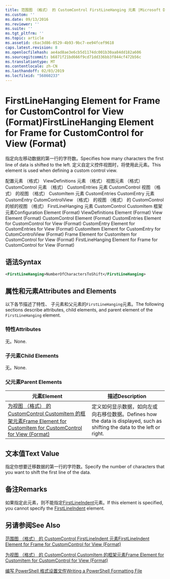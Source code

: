 ```yaml
---
title: 范围图 （格式） 的 CustomControl FirstLineHanging 元素 |Microsoft Docs
ms.custom: ''
ms.date: 09/13/2016
ms.reviewer: ''
ms.suite: ''
ms.tgt_pltfrm: ''
ms.topic: article
ms.assetid: c6ac3d86-0529-4b93-9bc7-ee94fcef9618
caps.latest.revision: 8
ms.openlocfilehash: ae4ad8ae3e6cb5d1174dc001b30aa84dd182a606
ms.sourcegitcommit: b6871f21bd666f9cd71dd336bb3f844cf472b56c
ms.translationtype: MT
ms.contentlocale: zh-CN
ms.lasthandoff: 02/03/2019
ms.locfileid: "56860233"
---
```

# <a name="firstlinehanging-element-for-frame-for-customcontrol-for-view-format"></a><span data-ttu-id="b5976-102">FirstLineHanging Element for Frame for CustomControl for View (Format)</span><span class="sxs-lookup"><span data-stu-id="b5976-102">FirstLineHanging Element for Frame for CustomControl for View (Format)</span></span>

<span data-ttu-id="b5976-103">指定向左移动数据的第一行的字符数。</span><span class="sxs-lookup"><span data-stu-id="b5976-103">Specifies how many characters the first line of data is shifted to the left.</span></span> <span data-ttu-id="b5976-104">定义自定义控件视图时，将使用此元素。</span><span class="sxs-lookup"><span data-stu-id="b5976-104">This element is used when defining a custom control view.</span></span>

<span data-ttu-id="b5976-105">配置元素 （格式） ViewDefinitions 元素 （格式） 视图元素 （格式） CustomControl 元素 （格式） CustomEntries 元素 CustomControl 视图 （格式） 的视图 （格式） CustomItem 元素 CustomEntries CustomEntry 元素CustomEntry CutomControlView （格式） 的视图 （格式） 的 CustomControl 的帧的视图 （格式） FirstLineHanging 元素 CustomControl CustomItem 框架元素</span><span class="sxs-lookup"><span data-stu-id="b5976-105">Configuration Element (Format) ViewDefinitions Element (Format) View Element (Format) CustomControl Element (Format) CustomEntries Element for CustomControl for View (Format) CustomEntry Element for CustomEntries for View (Format) CustomItem Element for CustomEntry for CutomControlView (Format) Frame Element for CustomItem for CustomControl for View (Format) FirstLineHanging Element for Frame for CustomControl for View (Format)</span></span>

## <a name="syntax"></a><span data-ttu-id="b5976-106">语法</span><span class="sxs-lookup"><span data-stu-id="b5976-106">Syntax</span></span>

```xml
<FirstLineHanging>NumberOfCharactersToShift</FirstLineHanging>
```

## <a name="attributes-and-elements"></a><span data-ttu-id="b5976-107">属性和元素</span><span class="sxs-lookup"><span data-stu-id="b5976-107">Attributes and Elements</span></span>

<span data-ttu-id="b5976-108">以下各节描述了特性、 子元素和父元素的`FirstLineHanging`元素。</span><span class="sxs-lookup"><span data-stu-id="b5976-108">The following sections describe attributes, child elements, and parent element of the `FirstLineHanging` element.</span></span>

### <a name="attributes"></a><span data-ttu-id="b5976-109">特性</span><span class="sxs-lookup"><span data-stu-id="b5976-109">Attributes</span></span>

<span data-ttu-id="b5976-110">无。</span><span class="sxs-lookup"><span data-stu-id="b5976-110">None.</span></span>

### <a name="child-elements"></a><span data-ttu-id="b5976-111">子元素</span><span class="sxs-lookup"><span data-stu-id="b5976-111">Child Elements</span></span>

<span data-ttu-id="b5976-112">无。</span><span class="sxs-lookup"><span data-stu-id="b5976-112">None.</span></span>

### <a name="parent-elements"></a><span data-ttu-id="b5976-113">父元素</span><span class="sxs-lookup"><span data-stu-id="b5976-113">Parent Elements</span></span>

|<span data-ttu-id="b5976-114">元素</span><span class="sxs-lookup"><span data-stu-id="b5976-114">Element</span></span>|<span data-ttu-id="b5976-115">描述</span><span class="sxs-lookup"><span data-stu-id="b5976-115">Description</span></span>|
|-------------|-----------------|
|[<span data-ttu-id="b5976-116">为视图 （格式） 的 CustomControl CustomItem 的框架元素</span><span class="sxs-lookup"><span data-stu-id="b5976-116">Frame Element for CustomItem for CustomControl for View (Format)</span></span>](./frame-element-for-customitem-for-customcontrol-for-view-format.md)|<span data-ttu-id="b5976-117">定义如何显示数据，如向左或向右移位数据。</span><span class="sxs-lookup"><span data-stu-id="b5976-117">Defines how the data is displayed, such as shifting the data to the left or right.</span></span>|

## <a name="text-value"></a><span data-ttu-id="b5976-118">文本值</span><span class="sxs-lookup"><span data-stu-id="b5976-118">Text Value</span></span>

<span data-ttu-id="b5976-119">指定你想要迁移数据的第一行的字符数。</span><span class="sxs-lookup"><span data-stu-id="b5976-119">Specify the number of characters that you want to shift the first line of the data.</span></span>

## <a name="remarks"></a><span data-ttu-id="b5976-120">备注</span><span class="sxs-lookup"><span data-stu-id="b5976-120">Remarks</span></span>

<span data-ttu-id="b5976-121">如果指定此元素，则不能指定[FirstLineIndent](./firstlineindent-element-for-frame-for-customcontrol-for-view-format.md)元素。</span><span class="sxs-lookup"><span data-stu-id="b5976-121">If this element is specified, you cannot specify the [FirstLineIndent](./firstlineindent-element-for-frame-for-customcontrol-for-view-format.md) element.</span></span>

## <a name="see-also"></a><span data-ttu-id="b5976-122">另请参阅</span><span class="sxs-lookup"><span data-stu-id="b5976-122">See Also</span></span>

[<span data-ttu-id="b5976-123">范围图 （格式） 的 CustomControl FirstLineIndent 元素</span><span class="sxs-lookup"><span data-stu-id="b5976-123">FirstLineIndent Element for Frame for CustomControl for View (Format)</span></span>](./firstlineindent-element-for-frame-for-customcontrol-for-view-format.md)

[<span data-ttu-id="b5976-124">为视图 （格式） 的 CustomControl CustomItem 的框架元素</span><span class="sxs-lookup"><span data-stu-id="b5976-124">Frame Element for CustomItem for CustomControl for View (Format)</span></span>](./frame-element-for-customitem-for-customcontrol-for-view-format.md)

[<span data-ttu-id="b5976-125">编写 PowerShell 格式设置文件</span><span class="sxs-lookup"><span data-stu-id="b5976-125">Writing a PowerShell Formatting File</span></span>](./writing-a-powershell-formatting-file.md)

